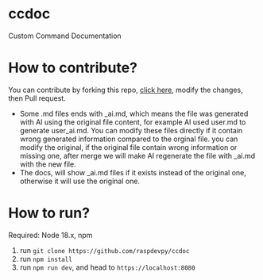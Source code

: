 # ccdoc
Custom Command Documentation

# How to contribute?
You can contribute by forking this repo, [click here](https://github.com/raspdevpy/ccdoc/fork), modify the changes, then Pull request.
* Some .md files ends with _ai.md, which means the file was generated with AI using the original file content, for example AI used user.md to generate user_ai.md. You can modify these files directly if it contain wrong generated information compared to the orginal file. you can modify the original, if the original file contain wrong information or missing one, after merge we will make AI regenerate the file with _ai.md with the new file.
* The docs, will show _ai.md files if it exists instead of the original one, otherwise it will use the original one.

# How to run?
Required: Node 18.x, npm

1. run `git clone https://github.com/raspdevpy/ccdoc`
2. run `npm install`
3. run `npm run dev`, and head to `https://localhost:8080`

